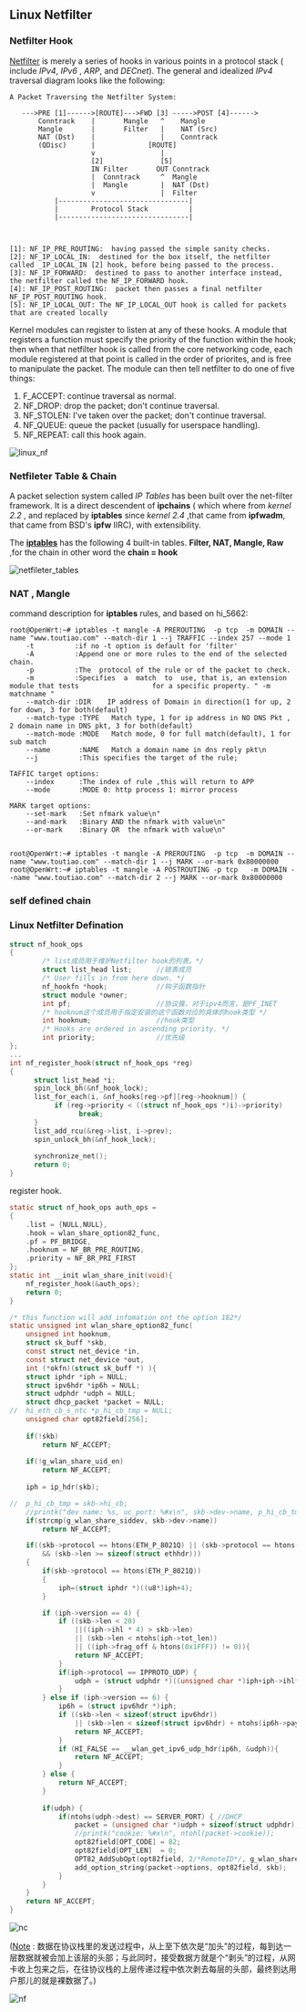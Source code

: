 ## Linux Netfilter

### Netfilter Hook

[Netfilter](<https://netfilter.org/documentation/HOWTO//netfilter-hacking-HOWTO-3.html>) is merely a series of hooks in various points in a protocol stack ( include  *IPv4*, *IPv6* , *ARP*, and *DECnet*). The general and idealized *IPv4* traversal diagram looks like the following:

```text
A Packet Traversing the Netfilter System:

   --->PRE [1]------>[ROUTE]--->FWD [3] ----->POST [4]------>
       Conntrack    |       Mangle   ^    Mangle
       Mangle       |       Filter   |    NAT (Src)
       NAT (Dst)    |                |    Conntrack
       (QDisc)      |             [ROUTE]
                    v                |
					[2]				 [5]
                    IN Filter       OUT Conntrack
                    |  Conntrack     ^  Mangle
                    |  Mangle        |  NAT (Dst)
                    v                |  Filter		
           |--------------------------------|
           |		Protocol Stack 			|           
           |--------------------------------|
                    
                    
                 
[1]: NF_IP_PRE_ROUTING:  having passed the simple sanity checks.
[2]: NF_IP_LOCAL_IN:  destined for the box itself, the netfilter called _IP_LOCAL_IN [2] hook, before being passed to the process.
[3]: NF_IP_FORWARD:	 destined to pass to another interface instead, the netfilter called the NF_IP_FORWARD hook.
[4]: NF_IP_POST_ROUTING:  packet then passes a final netfilter NF_IP_POST_ROUTING hook.
[5]: NF_IP_LOCAL_OUT: The NF_IP_LOCAL_OUT hook is called for packets that are created locally
```



Kernel modules can register to listen at any of these hooks. A module that registers a function must specify the priority of the function within the hook; then when that netfilter hook is called from the core networking code, each module registered at that point is called in the order of priorites, and is free to manipulate the packet. The module can then tell netfilter to do one of five things:

1. F_ACCEPT: continue traversal as normal.
2. NF_DROP: drop the packet; don't continue traversal.
3. NF_STOLEN: I've taken over the packet; don't continue traversal.
4. NF_QUEUE: queue the packet (usually for userspace handling).
5. NF_REPEAT: call this hook again.

![linux_nf](../img/linux_nf.png)



### Netfileter Table & Chain

 A packet selection system called *IP Tables* has been built over the net-filter framework. It is a direct descendent of **ipchains** ( which where from *kernel 2.2* , and replaced by **iptables** since *kernel 2.4* ,that came from **ipfwadm**, that came from BSD's **ipfw** IIRC), with extensibility. 

The **[iptables](<https://blog.csdn.net/longbei9029/article/details/53056744>)** has the following 4 built-in tables. **Filter, NAT, Mangle, Raw**  ,for the chain in other word the **chain = hook** 

![netfileter_tables](./img/netfilter_tables.png)



### NAT , Mangle

command description for **iptables** rules, and based on hi_5662:

```shell
root@OpenWrt:~# iptables -t mangle -A PREROUTING  -p tcp  -m DOMAIN --name "www.toutiao.com" --match-dir 1 --j TRAFFIC --index 257 --mode 1
	-t			:if no -t option is default for 'filter'
	-A			:Append one or more rules to the end of the selected chain.
	-p 			:The  protocol of the rule or of the packet to check.
	-m 			:Specifies  a  match  to  use, that is, an extension module that tests 	                for a specific property. " -m matchname "	
	--match-dir	:DIR    IP address of Domain in direction(1 for up, 2 for down, 3 for both(default)
	--match-type :TYPE   Match type, 1 for ip address in NO DNS Pkt , 2 domain name in DNS pkt, 3 for both(default)
	--match-mode :MODE   Match mode, 0 for full match(default), 1 for sub match
	--name 		 :NAME   Match a domain name in dns reply pkt\n
	--j			 :This specifies the target of the rule;

TAFFIC target options:
	--index		 :The index of rule ,this will return to APP
	--mode		 :MODE 0: http process 1: mirror process
	
MARK target options:	
	--set-mark   :Set nfmark value\n"
  	--and-mark   :Binary AND the nfmark with value\n"
	--or-mark    :Binary OR  the nfmark with value\n"
	
	
root@OpenWrt:~# iptables -t mangle -A PREROUTING  -p tcp  -m DOMAIN --name "www.toutiao.com" --match-dir 1 --j MARK --or-mark 0x80000000
root@OpenWrt:~# iptables -t mangle -A POSTROUTING -p tcp   -m DOMAIN --name "www.toutiao.com" --match-dir 2 --j MARK --or-mark 0x80000000
```



### self defined chain

### Linux Netfilter Defination

```c
struct nf_hook_ops
{
    	/* list成员用于维护Netfilter hook的列表。*/
        struct list_head list;		//链表成员
        /* User fills in from here down. */
        nf_hookfn *hook;			//钩子函数指针
        struct module *owner;
        int pf;						//协议簇，对于ipv4而言，是PF_INET
    	/* hooknum这个成员用于指定安装的这个函数对应的具体的hook类型 */
        int hooknum;				//hook类型
        /* Hooks are ordered in ascending priority. */
        int priority;				//优先级
};
...
int nf_register_hook(struct nf_hook_ops *reg)
{
      struct list_head *i;
      spin_lock_bh(&nf_hook_lock);
      list_for_each(i, &nf_hooks[reg->pf][reg->hooknum]) {
           if (reg->priority < ((struct nf_hook_ops *)i)->priority)
                 break;
      }
      list_add_rcu(&reg->list, i->prev);
      spin_unlock_bh(&nf_hook_lock);
    
      synchronize_net();
      return 0;
}
```

register hook.

```c
static struct nf_hook_ops auth_ops =
{
    .list = {NULL,NULL},
    .hook = wlan_share_option82_func,
    .pf = PF_BRIDGE,
    .hooknum = NF_BR_PRE_ROUTING,
    .priority = NF_BR_PRI_FIRST
};
static int __init wlan_share_init(void){
    nf_register_hook(&auth_ops);
    return 0;
}

/* this function will add infomation ont the option 182*/
static unsigned int wlan_share_option82_func(
    unsigned int hooknum,
    struct sk_buff *skb,
    const struct net_device *in,
    const struct net_device *out, 
    int (*okfn)(struct sk_buff *) ){
    struct iphdr *iph = NULL;
    struct ipv6hdr *ip6h = NULL;
    struct udphdr *udph = NULL;
    struct dhcp_packet *packet = NULL;
//  hi_eth_cb_s_ntc *p_hi_cb_tmp = NULL;
	unsigned char opt82field[256];
	
    if(!skb)
        return NF_ACCEPT;
    
    if(!g_wlan_share_uid_en)
        return NF_ACCEPT;
	
	iph = ip_hdr(skb);

//	p_hi_cb_tmp = skb->hi_cb;
	//printk("dev name: %s, uc_port: %#x\n", skb->dev->name, p_hi_cb_tmp->uc_port);
	if(strcmp(g_wlan_share_siddev, skb->dev->name))
		return NF_ACCEPT;

    if((skb->protocol == htons(ETH_P_8021Q) || (skb->protocol == htons(ETH_P_IP)) ||(skb->protocol == htons(ETH_P_IPV6))) 
        && (skb->len >= sizeof(struct ethhdr)))
    {
        if(skb->protocol == htons(ETH_P_8021Q))
        {
            iph=(struct iphdr *)((u8*)iph+4);
        }

        if (iph->version == 4) {
            if ((skb->len < 20)  
                ||((iph->ihl * 4) > skb->len) 
                || (skb->len < ntohs(iph->tot_len))
                || ((iph->frag_off & htons(0x1FFF)) != 0)){
                return NF_ACCEPT;
            }
            if(iph->protocol == IPPROTO_UDP) {
                udph = (struct udphdr *)((unsigned char *)iph+iph->ihl*4);
            }
        } else if (iph->version == 6) {
            ip6h = (struct ipv6hdr *)iph;
            if ((skb->len < sizeof(struct ipv6hdr)) 
                || (skb->len < sizeof(struct ipv6hdr) + ntohs(ip6h->payload_len))){
                return NF_ACCEPT;
            }
            if (HI_FALSE == __wlan_get_ipv6_udp_hdr(ip6h, &udph)){
                return NF_ACCEPT;
            }
        } else {
            return NF_ACCEPT;        
        }
        		
        if(udph) {
            if(ntohs(udph->dest) == SERVER_PORT) { //DHCP 
            	packet = (unsigned char *)udph + sizeof(struct udphdr);
                //printk("cookie: %#x\n", ntohl(packet->cookie));
		        opt82field[OPT_CODE] = 82;
		        opt82field[OPT_LEN]  = 0;
		        OPT82_AddSubOpt(opt82field, 2/*RemoteID*/, g_wlan_share_userid, g_wlan_share_userid_len);
		        add_option_string(packet->options, opt82field, skb);
		    }
        }
    }
    return NF_ACCEPT;
}
```

![nc](../img/linux_packet.png)

([Note](<https://blog.csdn.net/wuruixn/article/details/7957368>) : 数据在协议栈里的发送过程中，从上至下依次是“加头”的过程，每到达一层数据就被会加上该层的头部；与此同时，接受数据方就是个“剥头”的过程，从网卡收上包来之后，在往协议栈的上层传递过程中依次剥去每层的头部，最终到达用户那儿的就是裸数据了。)

![nf](../img/linux_nf_1.png)



 

